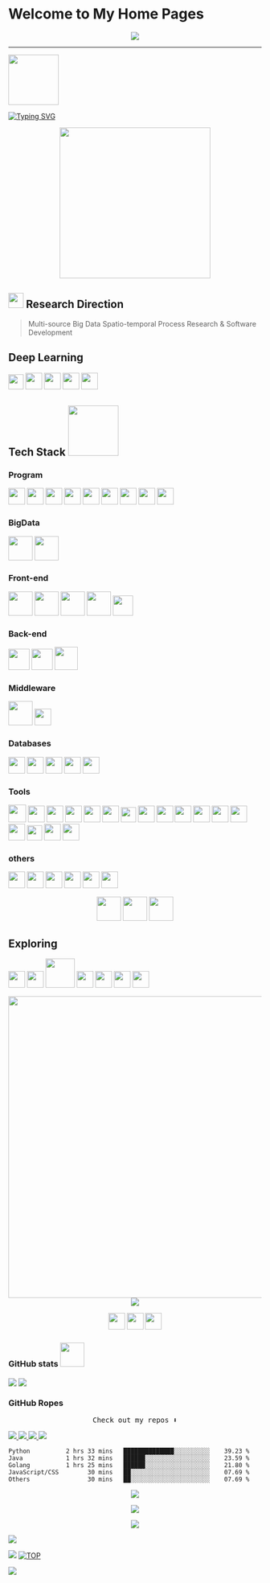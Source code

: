 # Welcome to My Home Pages

<!--  [![](https://github.com/amortx/amortx/blob/main/assets/program.png)](https://github.com/amortx)  -->

<p align="center">
  <a href= "https://github.com/amortx"><img src="https://amortx.github.io/amortx/assets/program.png"/></a>
</p>

  <!-- <a href= "https://github.com/amortx"><img align="center" src="assets/program.png"></a> -->

---

<p>
  <a href= "https://github.com/amortx"><img width="100" src="https://amortx.github.io/amortx/assets/taxi-print.png"></a>
<p>


[![Typing SVG](https://readme-typing-svg.demolab.com?font=times&weight=500&pause=1000&color=004088&center=true&vCenter=true&multiline=true&height=65&lines=This+is+amortx's+github+homepage;Welcome+to+My+Home+Page)](https://amortx.github.io/amortx)


<p align="center">
  <a href= "https://github.com/amortx"><img width="300" src="https://amortx.github.io/amortx/assets/coder.gif"></a>
</p>


## <a href= "https://github.com/amortx"><img width="30" src="https://amortx.github.io/amortx/assets/google-scholar.svg"></a> Research Direction

<!-- <img src="assets/googlescholar.svg#gh-dark-mode-only" width="30"> -->
<!-- #gh-light-mode-only -->

  > Multi-source Big Data Spatio-temporal Process Research & Software Development


## Deep Learning

<p>
  <a href= "https://github.com/amortx"><img width="30" src="https://amortx.github.io/amortx/assets/pytorch.svg"></a>
  <a href= "https://github.com/amortx"><img width="33" src="https://amortx.github.io/amortx/assets/tensorflow.svg"></a>
  <a href= "https://github.com/amortx"><img width="33" src="https://amortx.github.io/amortx/assets/numpy.svg"></a>
  <a href= "https://github.com/amortx"><img width="33" src="https://amortx.github.io/amortx/assets/opencv.svg"></a>
  <a href= "https://github.com/amortx"><img width="33" src="https://amortx.github.io/amortx/assets/pandas.svg"></a>
</p>


## Tech Stack <img width="100" src="https://amortx.github.io/amortx/assets/taxi-function.png">

### Program

<p>
  <a href= "https://github.com/amortx"><img width="33" src="https://amortx.github.io/amortx/assets/bash.svg"></a>
  <a href= "https://github.com/amortx"><img width="33" src="https://amortx.github.io/amortx/assets/c.svg"></a>
  <a href= "https://github.com/amortx"><img width="33" src="https://amortx.github.io/amortx/assets/csharp.svg"></a>
  <a href= "https://github.com/amortx"><img width="33" src="https://amortx.github.io/amortx/assets/cpp.svg"></a>
  <a href= "https://github.com/amortx"><img width="33" src="https://amortx.github.io/amortx/assets/css3.svg"></a>
  <a href= "https://github.com/amortx"><img width="33" src="https://amortx.github.io/amortx/assets/html5.svg"></a>
  <a href= "https://github.com/amortx"><img width="33" src="https://amortx.github.io/amortx/assets/javascript.gif"></a>
  <a href= "https://github.com/amortx"><img width="33" src="https://amortx.github.io/amortx/assets/java.gif"></a>
  <a href= "https://github.com/amortx"><img width="33" src="https://amortx.github.io/amortx/assets/python.gif"></a>
</p>

### BigData

<p>
  <a href= "https://github.com/amortx"><img width="48" src="https://amortx.github.io/amortx/assets/hadoop.svg"></a>
  <a href= "https://github.com/amortx"><img width="48" src="https://amortx.github.io/amortx/assets/kafka.svg"></a>
</p>

### Front-end


<p>
  <a href= "https://github.com/amortx"><img width="48" src="https://amortx.github.io/amortx/assets/django.svg"></a>
  <a href= "https://github.com/amortx"><img width="48" src="https://amortx.github.io/amortx/assets/flask.svg"></a>
  <a href= "https://github.com/amortx"><img width="48" src="https://amortx.github.io/amortx/assets/nodejs.svg"></a>
  <a href= "https://github.com/amortx"><img width="48" src="https://amortx.github.io/amortx/assets/npm.svg"></a>
  <a href= "https://github.com/amortx"><img width="40" src="https://amortx.github.io/amortx/assets/vuejs.svg"></a>
</p>


### Back-end

<p>
  <a href= "https://github.com/amortx"><img width="42" src="https://amortx.github.io/amortx/assets/spring.svg"></a>
  <a href= "https://github.com/amortx"><img width="42" src="https://amortx.github.io/amortx/assets/springboot.svg" ></a>
  <a href= "https://github.com/amortx"><img width="46" src="https://amortx.github.io/amortx/assets/springcloud.png" ></a>
</p>

### Middleware
<p>
  <a href= "https://github.com/amortx"><img width="48" src="https://amortx.github.io/amortx/assets/kafka.svg"></a>
  <a href= "https://github.com/amortx"><img width="33" src="https://amortx.github.io/amortx/assets/nginx.svg"></a>
</p>

### Databases

<p>
  <a href= "https://github.com/amortx"><img width="33" src="https://amortx.github.io/amortx/assets/mariadb.svg"></a>
  <a href= "https://github.com/amortx"><img width="33" src="https://amortx.github.io/amortx/assets/mongodb.svg"></a>
  <a href= "https://github.com/amortx"><img width="33" src="https://amortx.github.io/amortx/assets/mysql.svg"></a>
  <a href= "https://github.com/amortx"><img width="33" src="https://amortx.github.io/amortx/assets/postgresql.svg"></a>
  <a href= "https://github.com/amortx"><img width="33" src="https://amortx.github.io/amortx/assets/redis.svg"></a>
</p>

### Tools

<p>
  <a href= "https://github.com/amortx"><img width="35" src="https://amortx.github.io/amortx/assets/linux.png"></a>
  <a href= "https://github.com/amortx"><img width="33" src="https://amortx.github.io/amortx/assets/centos.png"></a>
  <a href= "https://github.com/amortx"><img width="33" src="https://amortx.github.io/amortx/assets/ubuntu.png"></a>
  <a href= "https://github.com/amortx"><img width="33" src="https://amortx.github.io/amortx/assets/anaconda.svg"></a>
  <a href= "https://github.com/amortx"><img width="33" src="https://amortx.github.io/amortx/assets/docker.svg"></a>
  <a href= "https://github.com/amortx"><img width="33" src="https://amortx.github.io/amortx/assets/git.svg"></a>
  <a href= "https://github.com/amortx"><img width="30" src="https://amortx.github.io/amortx/assets/github.svg"></a>
  <a href= "https://github.com/amortx"><img width="33" src="https://amortx.github.io/amortx/assets/googleearth.svg"></a>
  <a href= "https://github.com/amortx"><img width="33" src="https://amortx.github.io/amortx/assets/jetbrains.svg"></a>
  <a href= "https://github.com/amortx"><img width="33" src="https://amortx.github.io/amortx/assets/latex.svg"></a>
  <a href= "https://github.com/amortx"><img width="33" src="https://amortx.github.io/amortx/assets/matlab.svg"></a>
  <a href= "https://github.com/amortx"><img width="33" src="https://amortx.github.io/amortx/assets/nvidia.svg"></a>
  <a href= "https://github.com/amortx"><img width="33" src="https://amortx.github.io/amortx/assets/obs.svg"></a>
  <a href= "https://github.com/amortx"><img width="33" src="https://amortx.github.io/amortx/assets/powerbi.svg"></a>
  <a href= "https://github.com/amortx"><img width="30" src="https://amortx.github.io/amortx/assets/tableau.svg"></a>
  <a href= "https://github.com/amortx"><img width="33" src="https://amortx.github.io/amortx/assets/visio.svg"></a>
  <a href= "https://github.com/amortx"><img width="33" src="https://amortx.github.io/amortx/assets/vscode.svg"></a>
</p>

### others

<p>
  <a href= "https://github.com/amortx"><img width="33" src="https://amortx.github.io/amortx/assets/epic.svg"></a>
  <a href= "https://github.com/amortx"><img width="33" src="https://amortx.github.io/amortx/assets/steam.svg"></a>
  <a href= "https://github.com/amortx"><img width="33" src="https://amortx.github.io/amortx/assets/playstation.svg"></a>
  <a href= "https://github.com/amortx"><img width="33" src="https://amortx.github.io/amortx/assets/switch.svg"></a>
  <a href= "https://github.com/amortx"><img width="33" src="https://amortx.github.io/amortx/assets/itunes.svg"></a>
  <a href= "https://github.com/amortx"><img width="33" src="https://amortx.github.io/amortx/assets/netflix.gif"></a>
</p>

<p align="center">
  <a href= "https://github.com/amortx"><img width="48" src="https://amortx.github.io/amortx/assets/taxi-do.png"></a>
  <a href= "https://github.com/amortx"><img width="48" src="https://amortx.github.io/amortx/assets/Rockets.gif"></a>
  <a href= "https://github.com/amortx"><img width="48" src="https://amortx.github.io/amortx/assets/taxi-while.png"></a>
</p>

## Exploring

<p>
  <a href= "https://github.com/amortx"><img width="33" src="https://amortx.github.io/amortx/assets/react.svg" ></a>
  <a href= "https://github.com/amortx"><img width="33" src="https://amortx.github.io/amortx/assets/golang.svg"></a>
  <a href= "https://github.com/amortx"><img width="58" src="https://amortx.github.io/amortx/assets/flink.svg"></a>
  <a href= "https://github.com/amortx"><img width="33" src="https://amortx.github.io/amortx/assets/kubernetes.svg"></a>
  <a href= "https://github.com/amortx"><img width="33" src="https://amortx.github.io/amortx/assets/rust.svg"></a>
  <a href= "https://github.com/amortx"><img width="33" src="https://amortx.github.io/amortx/assets/swift.svg"></a>
  <a href= "https://github.com/amortx"><img width="33" src="https://amortx.github.io/amortx/assets/typescript.svg"></a>
</p>

<p align="center">
  <img align="middle" width="600" src="https://amortx.github.io/amortx/assets/middleware.svg#gh-light-mode-only">
  <img align="middle" src="https://amortx.github.io/amortx/assets/mad2023.png">
<!--   style="filter: drop-shadow(1000px 0 0 #6DB33F); transform: translate(-1000px);" -->
</p>


<p align="center">
    <a href="https://github.com/amortx"><img width="33" src="https://amortx.github.io/amortx/assets/gmail.svg"/></img></a>
    <a href="https://github.com/amortx"><img width="33" src="https://amortx.github.io/amortx/assets/telegram.gif"/></img></a>
    <img width="33" src="https://amortx.github.io/amortx/assets/twitter.svg#gh-dark-mode-only"/></img>
</p>

### GitHub stats <img width="48" src="https://amortx.github.io/amortx/assets/taxi-var.png">

<p>
  <img align="center" src="https://github-readme-stats.vercel.app/api?username=amortx&show_icons=true&theme=vue-dark" />

  <!-- <img align="center" src="https://github-readme-stats.vercel.app/api?username=amortx&show_icons=true&theme=vue#gh-light-mode-only" /> -->
  <!-- [![Amortx's GitHub stats](https://github-readme-stats.vercel.app/api?username=amortx&show_icons=true&theme=vue-dark)](https://github.com/amortx) -->
  <!-- &theme=swift&hide=contribs,prs -->
  
  <img align="center" src="https://github-readme-stats.vercel.app/api/top-langs/?username=amortx&layout=compact" />
  <!-- [![Top Langs](https://github-readme-stats.vercel.app/api/top-langs/?username=amortx&hide=css,html)](https://github.com/amortx) -->
</p>

### GitHub Ropes

<p align="center"><samp>Check out my repos ⬇️ </samp></p>


<p>
  <a href= "https://github.com/amortx/coding-interview-university">
    <img src="https://github-readme-stats.vercel.app/api/pin/?username=amortx&repo=coding-interview-university&hide_border" >
  </a>
  <a href= "https://github.com/amortx/OI-wiki">
    <img src="https://github-readme-stats.vercel.app/api/pin/?username=amortx&repo=OI-wiki" >
  </a>
    <a href= "https://github.com/amortx/machine-learning-for-software-engineers">
    <img src="https://github-readme-stats.vercel.app/api/pin/?username=amortx&repo=machine-learning-for-software-engineers" >
  </a>
    <a href= "https://github.com/amortx/python">
    <img src="https://github-readme-stats.vercel.app/api/pin/?username=amortx&repo=python" >
  </a>
<!-- [![Readme Card](https://github-readme-stats.vercel.app/api/pin/?username=amortx&repo=coding-interview-university)](https://github.com/amortx/coding-interview-university)
[![Readme Card](https://github-readme-stats.vercel.app/api/pin/?username=amortx&repo=OI-wiki)](https://github.com/amortx/OI-wiki)
[![Readme Card](https://github-readme-stats.vercel.app/api/pin/?username=amortx&repo=python)](https://github.com/amortx/python)
[![Readme Card](https://github-readme-stats.vercel.app/api/pin/?username=amortx&repo=machine-learning-for-software-engineers)](https://github.com/amortx/machine-learning-for-software-engineers) -->
</p>


<!-- <h4 align="center"><samp> Hi there 👋🏾  welcome to my Github! I like to write in <s>Python</s> Code and I'm exploring Cloud Tech 🐍 ☁️ </samp></h4> -->


```text
Python          2 hrs 33 mins   ██████████████░░░░░░░░░░    39.23 %
Java            1 hrs 32 mins   ██████░░░░░░░░░░░░░░░░░░    23.59 %
Golang          1 hrs 25 mins   ██████░░░░░░░░░░░░░░░░░░    21.80 %
JavaScript/CSS        30 mins   ██░░░░░░░░░░░░░░░░░░░░░░    07.69 %
Others                30 mins   ██░░░░░░░░░░░░░░░░░░░░░░    07.69 %
```


<p align="center"> <img src="https://github-profile-trophy.vercel.app/?username=amortx&column=-1"/></p>

<p align="center"><img src="https://amortx.github.io/amortx/assets/github-contribution-grid-snake.svg" /></p>

<p align="center"><img src="https://amortx.github.io/amortx/profile-3d-contrib/profile-gitblock.svg" /></p>

[![](https://img.shields.io/github/followers/amortx?style=social)](https://github.com/amortx)

[![](https://img.shields.io/badge/Follow@amortx-2921-%23FD415E?&logo=github)](https://github.com/amortx)
[![TOP](https://img.shields.io/badge/amor-tx-blue?style=social&logo=apple)](#welcome-to-my-home-pages)

[![](https://visitor-badge.glitch.me/badge?page_id=amortx.amortx)](https://github.com/amortx)



<!--
**amortx/amortx** is a ✨ _special_ ✨ repository because its `README.md` (this file) appears on your GitHub profile.
-->
<!-- Here are some ideas to get you started:

- 🔭 I’m currently working on ...
- 🌱 I’m currently learning ...
- 👯 I’m looking to collaborate on ...
- 🤔 I’m looking for help with ...
- 💬 Ask me about ...
- 📫 How to reach me: ...
- 😄 Pronouns: ...
- ⚡ Fun fact: ... -->
